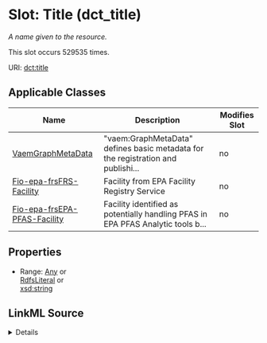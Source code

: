 

# Slot: Title (dct_title)


_A name given to the resource._






This slot occurs 529535 times.


URI: [dct:title](http://purl.org/dc/terms/title)



<!-- no inheritance hierarchy -->





## Applicable Classes

| Name | Description | Modifies Slot |
| --- | --- | --- |
| [VaemGraphMetaData](../classes/VaemGraphMetaData.md) | "vaem:GraphMetaData" defines basic metadata for the registration and publishi... |  no  |
| [Fio-epa-frsFRS-Facility](../classes/Fio-epa-frsFRS-Facility.md) | Facility from EPA Facility Registry Service |  no  |
| [Fio-epa-frsEPA-PFAS-Facility](../classes/Fio-epa-frsEPA-PFAS-Facility.md) | Facility identified as potentially handling PFAS in EPA PFAS Analytic tools b... |  no  |







## Properties

* Range: [Any](../classes/Any.md)&nbsp;or&nbsp;<br />[RdfsLiteral](../classes/RdfsLiteral.md)&nbsp;or&nbsp;<br />[xsd:string](http://www.w3.org/2001/XMLSchema#string)







## LinkML Source

<details>

```yaml
name: dct_title
description: A name given to the resource.
title: Title
from_schema: okns:dc
source: http://purl.org/dc/terms/
slot_uri: dct:title
domain_of:
- vaem_GraphMetaData
- fio-epa-frs_EPA-PFAS-Facility
- fio-epa-frs_FRS-Facility
subproperty_of: dc_title
range: Any
any_of:
- range: rdfs_Literal
- range: string

```
</details>